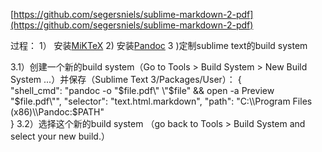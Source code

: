 [https://github.com/segersniels/sublime-markdown-2-pdf](https://github.com/segersniels/sublime-markdown-2-pdf)

过程：
1） 安装[MiKTeX](https://miktex.org/download)
2)  安装[Pandoc](https://github.com/jgm/pandoc/releases/tag/1.19.2.1)
3 )定制sublime text的build system

  3.1）创建一个新的build system（Go to Tools > Build System > New Build System ...）并保存（Sublime Text 3/Packages/User）：
   {  
    "shell_cmd": "pandoc -o \"$file.pdf\" \"$file\" && open -a Preview \"$file.pdf\"",  
    "selector": "text.html.markdown",  
    "path": "C:\\Program Files (x86)\\Pandoc:$PATH"  
  }
  3.2）选择这个新的build system （go back to Tools > Build System and select your new build.）
